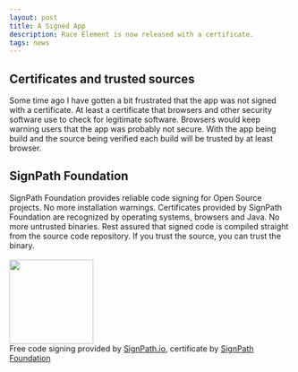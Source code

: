 ```yaml
---
layout: post
title: A Signed App
description: Race Element is now released with a certificate.
tags: news
---
```


## Certificates and trusted sources
Some time ago I have gotten a bit frustrated that the app was not signed with a certificate.
At least a certificate that browsers and other security software use to check for legitimate software.
Browsers would keep warning users that the app was probably not secure.
With the app being build and the source being verified each build will be trusted by at least browser.

## SignPath Foundation
SignPath Foundation provides reliable code signing for Open Source projects.
No more installation warnings. Certificates provided by SignPath Foundation are recognized by operating systems, browsers and Java.
No more untrusted binaries. Rest assured that signed code is compiled straight from the source code repository. If you trust the source, you can trust the binary.
<br><br>
<a href="https://www.signpath.io">
    <img src="https://about.signpath.io/assets/logo_signpath_500.png" width="150">
</a><br>
Free code signing provided by [SignPath.io](https://signpath.io?utm_source=foundation&utm_medium=github&utm_campaign=race-element), certificate by [SignPath Foundation](https://signpath.org?utm_source=foundation&utm_medium=github&utm_campaign=race-element)

